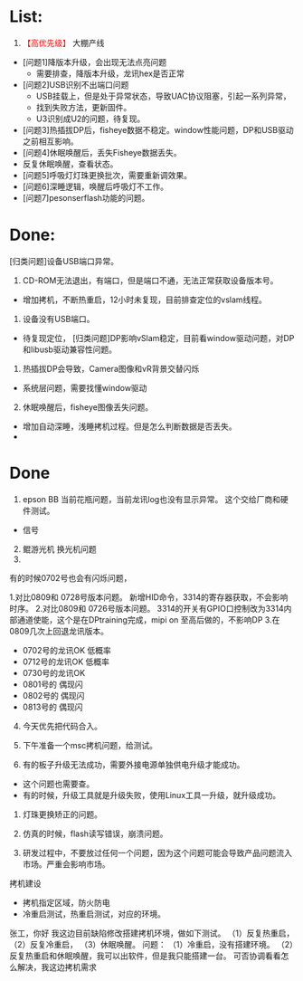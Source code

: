 # List:
1. <font color='red'> 【高优先级】  </font>大棚产线
- [问题1]降版本升级，会出现无法点亮问题
   - 需要排查，降版本升级，龙讯hex是否正常
- [问题2]USB识别不出端口问题
   - USB挂载上，但是处于异常状态，导致UAC协议阻塞，引起一系列异常，
   - 找到失败方法，更新固件。
   - U3识别成U2的问题，待复现。
- [问题3]热插拔DP后，fisheye数据不稳定。window性能问题，DP和USB驱动之前相互影响。
- [问题4]休眠唤醒后，丢失Fisheye数据丢失。
- 反复休眠唤醒，查看状态。
- [问题5]呼吸灯灯珠更换批次，需要重新调效果。
- [问题6]深睡逻辑，唤醒后呼吸灯不工作。
- [问题7]pesonserflash功能的问题。

# Done:
[归类问题]设备USB端口异常。
1. CD-ROM无法退出，有端口，但是端口不通，无法正常获取设备版本号。
- 增加拷机，不断热重启，12小时未复现，目前排查定位的vslam线程。
1. 设备没有USB端口。
- 待复现定位，
[归类问题]DP影响vSlam稳定，目前看window驱动问题，对DP和libusb驱动兼容性问题。
1. 热插拔DP会导致，Camera图像和vR背景交替闪烁
- 系统层问题，需要找懂window驱动
2. 休眠唤醒后，fisheye图像丢失问题。
- 增加自动深睡，浅睡拷机过程。但是怎么判断数据是否丢失。
- 


# Done 
1. epson BB 当前花瓶问题，当前龙讯log也没有显示异常。 这个交给厂商和硬件测试。
- 信号
2. 鲲游光机 换光机问题
3. 

有的时候0702号也会有闪烁问题，

1.对比0809和 0728号版本问题。 新增HID命令，3314的寄存器获取，不会影响时序。
2.对比0809和 0726号版本问题。 3314的开关有GPIO口控制改为3314内部通道使能，这个是在DPtraining完成，mipi on 至高后做的，不影响DP
3.在0809几次上回退龙讯版本。
- 0702号的龙讯OK 低概率
- 0712号的龙讯OK 低概率
- 0730号的龙讯OK 
- 0801号的 偶现闪
- 0802号的 偶现闪
- 0813号的 偶现闪

4. 今天优先把代码合入。


5. 下午准备一个msc拷机问题，给测试。


6. 有的板子升级无法成功，需要外接电源单独供电升级才能成功。
- 这个问题也需要查。
- 有的时候，升级工具就是升级失败，使用Linux工具一升级，就升级成功。

1. 灯珠更换矫正的问题。

2. 仿真的时候，flash读写错误，崩溃问题。
   

3. 研发过程中，不要放过任何一个问题，因为这个问题可能会导致产品问题流入市场。严重会影响市场。


拷机建设
- 拷机指定区域，防火防电
- 冷重启测试，热重启测试，对应的环境。


张工，你好
我这边目前缺陷修改搭建拷机环境，做如下测试。
（1）反复热重启，
（2）反复冷重启，
（3）休眠唤醒。
问题：
（1）冷重启，没有搭建环境。
（2）反复热重启和休眠唤醒，我可以出软件，但是我只能搭建一台。
可否协调看看怎么解决，我这边拷机需求